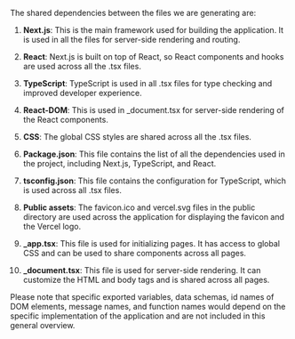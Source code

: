 The shared dependencies between the files we are generating are:

1. **Next.js**: This is the main framework used for building the application. It is used in all the files for server-side rendering and routing.

2. **React**: Next.js is built on top of React, so React components and hooks are used across all the .tsx files.

3. **TypeScript**: TypeScript is used in all .tsx files for type checking and improved developer experience.

4. **React-DOM**: This is used in _document.tsx for server-side rendering of the React components.

5. **CSS**: The global CSS styles are shared across all the .tsx files.

6. **Package.json**: This file contains the list of all the dependencies used in the project, including Next.js, TypeScript, and React.

7. **tsconfig.json**: This file contains the configuration for TypeScript, which is used across all .tsx files.

8. **Public assets**: The favicon.ico and vercel.svg files in the public directory are used across the application for displaying the favicon and the Vercel logo.

9. **_app.tsx**: This file is used for initializing pages. It has access to global CSS and can be used to share components across all pages.

10. **_document.tsx**: This file is used for server-side rendering. It can customize the HTML and body tags and is shared across all pages.

Please note that specific exported variables, data schemas, id names of DOM elements, message names, and function names would depend on the specific implementation of the application and are not included in this general overview.